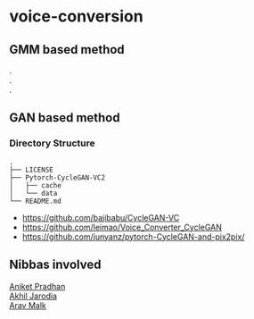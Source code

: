 # voice-conversion

## GMM based method

.\
.\
.

## GAN based method

### Directory Structure
```
.
├── LICENSE
├── Pytorch-CycleGAN-VC2
│   ├── cache
│   └── data
└── README.md
```

- https://github.com/bajibabu/CycleGAN-VC
- https://github.com/leimao/Voice_Converter_CycleGAN
- https://github.com/junyanz/pytorch-CycleGAN-and-pix2pix/

## Nibbas involved
[Aniket Pradhan](https://github.com/Aniket-Pradhan)\
[Akhil Jarodia](https://github.com/akj127)\
[Arav Malk](https://github.com/Arav-malik)
